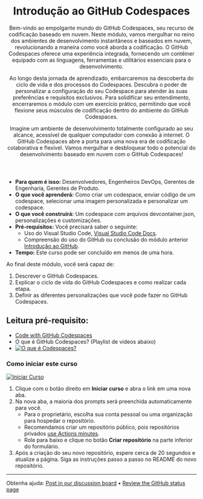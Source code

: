 <header>

# Introdução ao GitHub Codespaces

Bem-vindo ao empolgante mundo do GitHub Codespaces, seu recurso de codificação baseado em nuvem. Neste módulo, vamos mergulhar no reino dos ambientes de desenvolvimento instantâneos e baseados em nuvem, revolucionando a maneira como você aborda a codificação. O GitHub Codespaces oferece uma experiência integrada, fornecendo um contêiner equipado com as linguagens, ferramentas e utilitários essenciais para o desenvolvimento.

Ao longo desta jornada de aprendizado, embarcaremos na descoberta do ciclo de vida e dos processos do Codespaces. Descubra o poder de personalizar a configuração do seu Codespace para atender às suas preferências e requisitos exclusivos. Para solidificar seu entendimento, encerraremos o módulo com um exercício prático, permitindo que você flexione seus músculos de codificação dentro do ambiente do GitHub Codespaces.

Imagine um ambiente de desenvolvimento totalmente configurado ao seu alcance, acessível de qualquer computador com conexão à internet. O GitHub Codespaces abre a porta para uma nova era de codificação colaborativa e flexível. Vamos mergulhar e desbloquear todo o potencial do desenvolvimento baseado em nuvem com o GitHub Codespaces!

</header>

- **Para quem é isso:** Desenvolvedores, Engenheiros DevOps, Gerentes de Engenharia, Gerentes de Produto.
- **O que você aprenderá:** Como criar um codespace, enviar código de um codespace, selecionar uma imagem personalizada e personalizar um codespace.
- **O que você construirá:** Um codespace com arquivos devcontainer.json, personalizações e customizações.
- **Pré-requisitos:** Você precisará saber o seguinte:
  - Uso do Visual Studio Code, [Visual Studio Code Docs](https://code.visualstudio.com/docs).
  - Compreensão do uso do GitHub ou conclusão do módulo anterior [Introdução ao GitHub](01-Introduction-to-GitHub).
- **Tempo:** Este curso pode ser concluído em menos de uma hora.

Ao final deste módulo, você será capaz de:

1. Descrever o GitHub Codespaces.
2. Explicar o ciclo de vida do GitHub Codespaces e como realizar cada etapa.
3. Definir as diferentes personalizações que você pode fazer no GitHub Codespaces.


## Leitura pré-requisito: 

- [Code with GitHub Codespaces](https://learn.microsoft.com/training/modules/code-with-github-codespaces/?WT.mc_id=academic-113596-abartolo)
- O que é GitHub Codespaces? (Playlist de vídeos abaixo)
- [![O que é Codespaces?](https://img.youtube.com/vi/ozuDPmcC1io/0.jpg)](https://www.youtube.com/watch?v=ozuDPmcC1io&list=PLmsFUfdnGr3wTl-NCblzcrEv2lFSX975-)



### Como iniciar este curso

<!-- For start course, run in JavaScript:
'https://github.com/new?' + new URLSearchParams({
  template_owner: 'skills',
  template_name: 'code-with-codespaces',
  owner: '@me',
  name: 'skills-code-with-codespaces',
  description: 'My clone repository',
  visibility: 'public',
}).toString()
-->

[![Iniciar Curso](https://user-images.githubusercontent.com/1221423/235727646-4a590299-ffe5-480d-8cd5-8194ea184546.svg)](https://github.com/new?template_owner=skills&template_name=code-with-codespaces&owner=%40me&name=skills-code-with-codespaces&description=My+clone+repository&visibility=public)

1. Clique com o botão direito em **Iniciar curso** e abra o link em uma nova aba.
2. Na nova aba, a maioria dos prompts será preenchida automaticamente para você.
   - Para o proprietário, escolha sua conta pessoal ou uma organização para hospedar o repositório.
   - Recomendamos criar um repositório público, pois repositórios privados [use Actions minutes](https://docs.github.com/en/billing/managing-billing-for-github-actions/about-billing-for-github-actions?WT.mc_id=academic-113596-abartolo).
   - Role para baixo e clique no botão **Criar repositório** na parte inferior do formulário.
3. Após a criação do seu novo repositório, espere cerca de 20 segundos e atualize a página. Siga as instruções passo a passo no README do novo repositório.

<footer>

<!--
  <<< Author notes: Footer >>>
  Add a link to get support, GitHub status page, code of conduct, license link.
-->

---

Obtenha ajuda: [Post in our discussion board](https://github.com/orgs/skills/discussions/categories/introduction-to-github) &bull; [Review the GitHub status page](https://www.githubstatus.com/)

